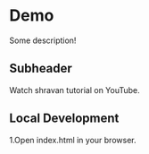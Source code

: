# Demo

Some description!

## Subheader 

Watch shravan tutorial on YouTube.

## Local Development

1.Open index.html in your browser.

